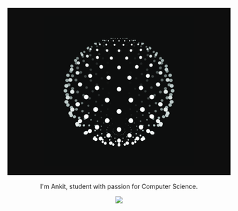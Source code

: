 <p align="center">
  <img src="https://raw.githubusercontent.com/xnkxt/xnkxt/main/images/Sphere.gif" alt="Sphere Animation" />
</p>

<p align="center">
  I'm Ankit, student with passion for Computer Science.
</p>

<p align="center">
  <a href="https://skillicons.dev">
    <img src="https://skillicons.dev/icons?i=c,cpp,js,godot&theme=dark" />
  </a>
</p>
